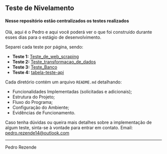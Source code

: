 ## Teste de Nivelamento
#### Nesse repositório estão centralizados os testes realizados

Olá, aqui é o Pedro e aqui você poderá ver o que foi construído durante esses dias para o estágio de desenvolvimento.

Separei cada teste por página, sendo:
- **Teste 1:** [Teste_de_web_scraping](/Teste_de_web_scraping/README.md)
- **Teste 2:** [Teste_transformacao_de_dados](/Teste_transformacao_de_dados/README.md)
- **Teste 3:** [Teste_Banco](/Teste_Banco/README.md)
- **Teste 4:** [tabela-teste-api](/tabela-teste-api/README.md)


Cada diretório contém um arquivo `README.md` detalhando:

- Funcionalidades Implementadas (solicitadas e adicionais);
- Estrutura do Projeto;
- Fluxo do Programa;
- Configuração do Ambiente;
- Evidências de Funcionamento.

Caso tenha dúvidas ou queira mais detalhes sobre a implementação de algum teste, sinta-se à vontade para entrar em contato.
Email: pedro.rezende14@outlook.com

---

Pedro Rezende